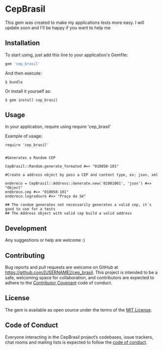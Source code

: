 # CepBrasil

This gem was created to make my applications tests more easy. I will update soon and I'll be happy if you want to help me


## Installation

To start using, just add this line to your application's Gemfile:

```ruby
gem 'cep_brasil'
```

And then execute:

    $ bundle

Or install it yourself as:

    $ gem install cep_brasil

## Usage

In your application, require using require 'cep_brasil' 

Example of usage:

```
require 'cep_brasil'


#Generates a Random CEP

CepBrasil::Random.generate_formated #=> "010050-101"

#Create a address object by pass a CEP and content type, ex: json, xml

endereco = CepBrasil::Address::Generate.new('01001001', 'json') #=> "Object"
endereco.cep #=> "010050-101"
endereco.logradouro #=> "Praça da Sé"

## The random generates not necessarily generates a valid cep, it´s good to use for a tests
## The Address object with valid cep build a valid address

```

## Development

Any suggestions or help are welcome :)

## Contributing

Bug reports and pull requests are welcome on GitHub at https://github.com/[USERNAME]/cep_brasil. This project is intended to be a safe, welcoming space for collaboration, and contributors are expected to adhere to the [Contributor Covenant](http://contributor-covenant.org) code of conduct.

## License

The gem is available as open source under the terms of the [MIT License](https://opensource.org/licenses/MIT).

## Code of Conduct

Everyone interacting in the CepBrasil project’s codebases, issue trackers, chat rooms and mailing lists is expected to follow the [code of conduct](https://github.com/[USERNAME]/cep_brasil/blob/master/CODE_OF_CONDUCT.md).
